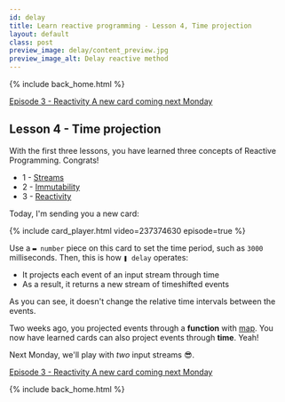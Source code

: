 ```yaml
---
id: delay
title: Learn reactive programming - Lesson 4, Time projection
layout: default
class: post
preview_image: delay/content_preview.jpg
preview_image_alt: Delay reactive method
---
```


{% include back_home.html %}

<a class="ui basic tiny button" href="/listen">
    <i class="arrow left icon"></i> Episode 3 - Reactivity
</a>
<a class="ui basic disabled tiny button" href="#subscribe">
    A new card coming next Monday
</a>

## Lesson 4 - Time projection

With the first three lessons, you have learned three concepts of Reactive Programming. Congrats!

- 1 - [Streams](/fromEvent)
- 2 - [Immutability](/map)
- 3 - [Reactivity](/listen)

Today, I'm sending you a new card:

{% include card_player.html video=237374630 episode=true %}

Use a `▬ number` piece on this card to set the time period, such as `3000` milliseconds. Then, this is how `❚ delay` operates:

- It projects each event of an input stream through time
- As a result, it returns a new stream of timeshifted events

As you can see, it doesn't change the relative time intervals between the events.

Two weeks ago, you projected events through a **function** with [map](/map). You now have learned cards can also project events through **time**. Yeah!

Next Monday, we'll play with _two_ input streams 😎.

<a class="ui basic tiny button" href="/listen">
    <i class="arrow left icon"></i> Episode 3 - Reactivity
</a>
<a class="ui basic disabled tiny button" href="#subscribe">
    A new card coming next Monday
</a>

{% include back_home.html %}